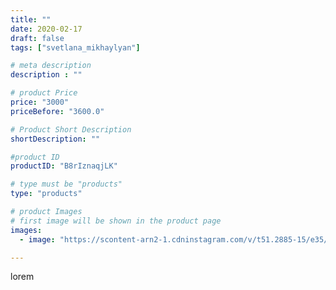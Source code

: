 ```yaml
---
title: ""
date: 2020-02-17
draft: false
tags: ["svetlana_mikhaylyan"]

# meta description
description : ""

# product Price
price: "3000"
priceBefore: "3600.0"

# Product Short Description
shortDescription: ""

#product ID
productID: "B8rIznaqjLK"

# type must be "products"
type: "products"

# product Images
# first image will be shown in the product page
images:
  - image: "https://scontent-arn2-1.cdninstagram.com/v/t51.2885-15/e35/84880715_1065453237186787_3824123836953323727_n.jpg?se=7&tp=1&_nc_ht=scontent-arn2-1.cdninstagram.com&_nc_cat=107&_nc_ohc=3A74E1HyMm0AX-ATon5&ccb=7-4&oh=874cbade73135222300dde2047587e65&oe=6084D595&_nc_sid=86f79a&ig_cache_key=MjI0NTkyNzU3MDU2MzAxOTQ2Ng%3D%3D.2-ccb7-4"

---
```

lorem
